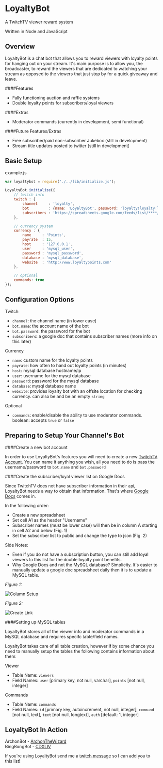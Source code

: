 LoyaltyBot
=========

A TwitchTV viewer reward system

Written in Node and JavaScript

Overview
--------

LoyaltyBot is a chat bot that allows you to reward viewers with loyalty points for hanging out on your stream. It's
main purpose is to allow you, the broadcaster, to reward the viewers that are dedicated to watching your stream as
opposed to the viewers that just stop by for a quick giveaway and leave.

####Features

- Fully functioning auction and raffle systems
- Double loyalty points for subscribers/loyal viewers

####Extras

- Moderator commands (currently in development, semi functional)

####Future Features/Extras

- Free subscriber/paid non-subscriber Jukebox (still in development)
- Stream title updates posted to twitter (still in development)

Basic Setup
-----------

example.js

````javascript
var loyaltybot = require('./../lib/initialize.js');

LoyaltyBot.initialize({
    // twitch info
    twitch : {
        channel     : 'loyalty',
        bot         : {name: 'LoyaltyBot', password: 'loyalty!loyalty!loyalty!'},
        subscribers : 'https://spreadsheets.google.com/feeds/list/****/od6/public/basic?alt=json'
    },

    // currency system
    currency : {
        name     : 'Points',
        payrate  : 15,
        host     : '127.0.0.1',
        user     : 'mysql_user',
        password : 'mysql_password',
        database : 'mysql_database',
        website  : 'http://www.loyaltypoints.com'
    },

    // optional
    commands: true
});
````

Configuration Options
---------------------
Twitch

- ````channel````: the channel name (in lower case)
- ````bot.name````: the account name of the bot
- ````bot.password````: the password for the bot
- ````subscribers````: a google doc that contains subscriber names (more info on this later)

Currency

- ````name````: custom name for the loyalty points
- ````payrate````: how often to hand out loyalty points (in minutes)
- ````host````: mysql database hostname/ip
- ````user````: username for the mysql database
- ````password````: password for the mysql database
- ````database````: mysql database name
- ````website````: provides loyalty bot with an offsite location for checking currency. can also be and be an empty ````string````

Optional

- ````commands````: enable/disable the ability to use moderator commands. boolean: accepts ````true```` or ````false````

Preparing to Setup Your Channel's Bot
-------------------------------------

####Create a new bot account

In order to use LoyaltyBot's features you will need to create a new [TwitchTV Account](http://www.twitch.tv/signup). You can name it anything
you wish, all you need to do is pass the username/password to ````bot.name```` and ````bot.password````

####Create the subscriber/loyal viewer list on Google Docs

Since TwitchTV does not have subscriber information in their api, LoyaltyBot needs a way to obtain that information.
That's where [Google Docs](http://docs.google.com/) comes in.

In the following order:

- Create a new spreadsheet
- Set cell A1 as the header "Username"
- Subscriber names (must be lower case) will then be in column A starting in cell A2 and below (Fig. 1)
- Set the subscriber list to public and change the type to json (Fig. 2)

Side Notes:

- Even if you do not have a subscription button, you can still add loyal viewers to this list for the double loyalty point benefits.
- Why Google Docs and not the MySQL database? Simplicity. It's easier to manually update a google doc spreadsheet daily
then it is to update a MySQL table.

*Figure 1:*

![Column Setup](http://i.imgur.com/eyQOwGz.jpg)

*Figure 2:*

![Create Link](http://i.imgur.com/jDU9xOR.jpg)

####Setting up MySQL tables

LoyaltyBot stores all of the viewer info and moderator commands in a MySQL database and requires specifc table/field names.

LoyaltyBot takes care of all table creation, however if by some chance you need to manually setup the tables the following
contains information about them:

Viewer
- Table Name: ````viewers````
- Field Names: ````user```` [primary key, not null, varchar], ````points```` [not null, integer]

Commands
- Table Name: ````commands````
- Field Names: ````id```` [primary key, autoincrement, not null, integer], ````command```` [not null, text], ````text```` [not null, longtext], ````auth```` [default: 1, integer]

LoyaltyBot In Action
--------------------
ArchonBot - [ArchonTheWizard](http://www.twitch.tv/archonthewizard)  
BingBongBot - [CDXLIV](http://www.twitch.tv/cdxliv)

If you're using LoyaltyBot send me a [twitch message](http://www.twitch.tv/message/compose?to=rvca18) so I can add you to this list!